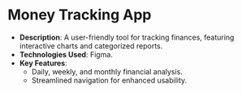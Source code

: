 # Money Tracking App
- **Description**: A user-friendly tool for tracking finances, featuring interactive charts and categorized reports.
- **Technologies Used**: Figma.
- **Key Features**:
  - Daily, weekly, and monthly financial analysis.
  - Streamlined navigation for enhanced usability.

